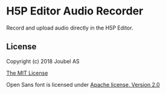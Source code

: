 H5P Editor Audio Recorder
==========

Record and upload audio directly in the H5P Editor.

## License

Copyright (c) 2018 Joubel AS

[The MIT License](LICENSE.md)

Open Sans font is licensed under [Apache license, Version 2.0](src/fonts/open-sans/LICENSE-2.0.txt)
